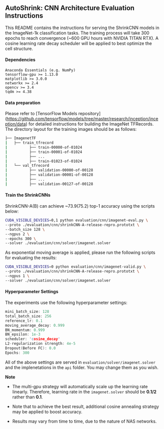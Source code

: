 ## AutoShrink: CNN Architecture Evaluation Instructions

This README contains the instructions for serving the ShrinkCNN models in the ImageNet-1k classification tasks. The training process will take 300 epochs to reach convergence (~600 GPU hours with NVIDIA TITAN RTX). A cosine learning rate decay scheduler will be applied to best optimize the cell structure.

#### Dependencies
```pip
Anaconda Essentials (e.g. NumPy)
tensorflow-gpu >= 1.13.0
matplotlib >= 3.0.0
networkx >= 2.4
opencv >= 3.4
tqdm >= 4.38
```

#### Data preparation
Please refer to [TensorFlow Models repository] (https://github.com/tensorflow/models/tree/master/research/inception/inception/data)
for detailed instructions for building the ImageNet TFRecords.
The directory layout for the training images should be as follows:
```sh
├── ImagenetTF
|   ├── train_tfrecord
|		   ├── train-00000-of-01024
|		   ├── train-00001-of-01024
|		   ├── ...
|		   ├── train-01023-of-01024
|   └── val_tfrecord
|		   ├── validation-00000-of-00128
|		   ├── validation-00001-of-00128
|		   ├── ...
|		   ├── validation-00127-of-00128
```
#### Train the ShrinkCNNs

ShrinkCNN-A(B) can achieve ~73.9(75.2) top-1 accuracy using the scripts below:

```sh
CUDA_VISIBLE_DEVICES=0,1 python evaluation/cnn/imagenet-eval.py \
--proto ./evaluation/cnn/shrinkCNN-A-release-repro.prototxt \
--batch_size 128 \
--ngpus 2 \
--epochs 300 \
--solver ./evaluation/cnn/solver/imagenet.solver
```

As exponential moving average is applied, please run the following scripts for evaluating the results:
```sh
CUDA_VISIBLE_DEVICES=0 python evaluation/cnn/imagenet-valid.py \
--proto ./evaluation/cnn/shrinkCNN-A-release-repro.prototxt \
--ngpus 1 \
--solver ./evaluation/cnn/solver/imagenet.solver
```


#### Hyperparameter Settings

The experiments use the following hyperparameter settings:

```c
mini_batch_size: 128
total_batch_size: 256
reference_lr: 0.1
moving_average_decay: 0.999
BN_momentum: 0.999
BN_epsilon: 1e-3
scheduler: 'cosine_decay'
L2-regularization strength: 4e-5
Dropout(Before FC): 0.0
Epochs: 300
```

All of the above settings are served in `evaluation/solver/imagenet.solver` and the implenetations in the `api` folder. You may change them as you wish.

**Note**

* The multi-gpu strategy will automatically scale up the learning rate linearly. Therefore, learning rate in the `imagenet.solver` should be **0.1/2** rather than **0.1**.

* Note that to achieve the best result, additional cosine annealing strategy may be applied to boost accuracy.

* Results may vary from time to time, due to the nature of NAS networks.
